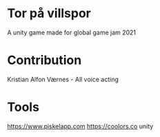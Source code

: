 # Tor på villspor
A unity game made for global game jam 2021

# Contribution
Kristian Alfon Værnes - All voice acting

# Tools
https://www.piskelapp.com
https://coolors.co
unity 